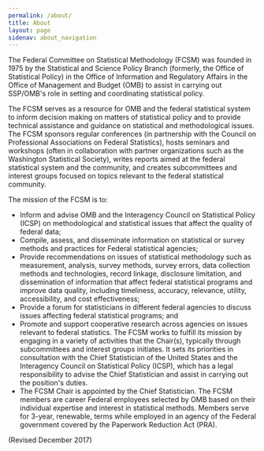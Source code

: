 ```yaml
---
permalink: /about/
title: About
layout: page
sidenav: about_navigation
---
```

<p>The Federal Committee on Statistical Methodology (FCSM) was founded in 1975 by the  Statistical and Science Policy Branch (formerly, the Office of Statistical Policy) in the Office of Information and Regulatory Affairs in the Office of Management and Budget (OMB) to assist in carrying out SSP/OMB's role in setting and coordinating statistical policy.</p>
<p>The FCSM serves as a resource for OMB and the federal statistical system to inform decision making on matters of statistical policy and to provide technical assistance and guidance on statistical and methodological issues. The FCSM sponsors regular conferences (in partnership with the Council on Professional Associations on Federal Statistics), hosts seminars and workshops (often in collaboration with partner organizations such as the Washington Statistical Society), writes reports aimed at the federal statistical system and the community, and creates subcommittees and interest groups focused on topics relevant to the federal statistical community. </p>     
<p> The mission of the FCSM is to:</p>
<ul>
  <li> Inform and advise OMB and the Interagency Council on Statistical Policy (ICSP) on methodological and statistical issues that affect the quality of federal data;</li>
  <li>Compile, assess, and disseminate information on statistical or survey methods and practices for Federal statistical agencies;</li>
  <li>Provide recommendations on issues of statistical methodology such as measurement, analysis, survey methods, survey errors, data collection methods and technologies, record linkage, disclosure limitation, and dissemination of information that affect federal statistical programs and improve data quality, including timeliness, accuracy, relevance, utility, accessibility, and cost effectiveness;</li>
  <li>Provide a forum for statisticians in different federal agencies to discuss issues affecting federal statistical programs; and</li>
  <li>Promote and support cooperative research across agencies on issues relevant to federal statistics.
      The FCSM works to fulfill its mission by engaging in a variety of activities that the Chair(s), typically through subcommittees and interest groups initiates.  It sets its priorities in consultation with the Chief Statistician of the United States and the Interagency Council on Statistical Policy (ICSP), which has a legal responsibility to advise the Chief Statistician and assist in carrying out the position's duties.</li>
  
  <li> The FCSM Chair is appointed by the Chief Statistician. The FCSM members are career Federal employees selected by OMB based on their individual expertise and interest in statistical methods. Members serve for 3-year, renewable, terms while employed in an agency of the Federal government covered by the Paperwork Reduction Act (PRA). </li>
</ul>
<p class="text-base-light">(Revised December 2017)</p>